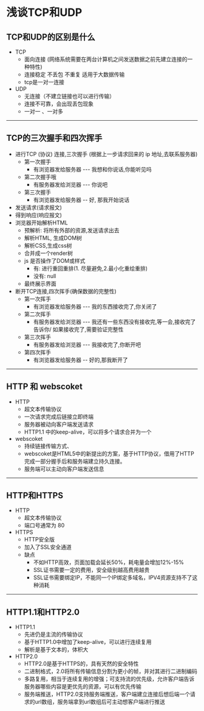 # 浅谈TCP和UDP

## TCP和UDP的区别是什么

- TCP
  - 面向连接 (网络系统需要在两台计算机之间发送数据之前先建立连接的一种特性)
  - 连接稳定 不丢包 不重复 适用于大数据传输
  - tcp是一对一连接
- UDP
  - 无连接（不建立链接也可以进行传输）
  - 连接不可靠，会出现丢包现象
  - 一对一 、一对多



---

## TCP的三次握手和四次挥手

- 进行TCP (协议) 连接,三次握手 (根据上一步请求回来的 ip 地址,去联系服务器)
  - 第一次握手
    - 有浏览器发给服务器 --- 我想和你说话,你能听见吗
  - 第二次握手哦
    - 有服务器发给浏览器 --- 你说吧
  - 第三次握手
    - 有浏览器发给服务器 -- 好, 那我开始说话
- 发送请求(请求报文)
- 得到响应(响应报文)
- 浏览器开始解析HTML
  - 预解析: 将所有外部的资源,发送请求出去
  - 解析HTML, 生成DOM树
  - 解析CSS,生成css树
  - 合并成一个render树
  - js 是否操作了DOM或样式
    - 有: 进行重回重排(1. 尽量避免,2.最小化重绘重排)
    - 没有: null
  - 最终展示界面
- 断开TCP连接,四次挥手(确保数据的完整性)
  - 第一次挥手
    - 有浏览器发给服务器 --- 我的东西接收完了,你关闭了
  - 第二次挥手
    - 有服务器发给浏览器 ---  我还有一些东西没有接收完,等一会,接收完了告诉你/ 如果接收完了,需要验证完整性
  - 第三次挥手
    - 有服务器发给浏览器 --- 我接收完了,你断开吧 
  - 第四次挥手
    - 有浏览器发给服务器 -- 好的,那我断开了

---

## HTTP 和 webscoket

- HTTP
  - 超文本传输协议
  - 一次请求完成后链接立即终端
  - 服务器被动向客户端发送请求
  - HTTP1.1 中的keep-alive，可以将多个请求合并为一个
- webscoket
  - 持续链接传输方式、
  - webscoket是HTML5中的新提出的方案，基于HTTP协议，借用了HTTP完成一部分握手后和服务端建立持久连接。
  - 服务端可以主动向客户端发送信息

----

## HTTP和HTTPS

- HTTP
  - 超文本传输协议
  - 端口号通常为 80
- HTTPS
  - HTTP安全版
  - 加入了SSL安全通道
  - 缺点
    - 不如HTTP高效，页面加载会延长50%，耗电量会增加12%-15%
    - SSL证书需要一定的费用，安全级别越高费用越贵
    - SSL证书需要绑定IP，不能同一个IP绑定多域名，IPV4资源支持不了这种消耗

---

## HTTP1.1和HTTP2.0

- HTTP1.1
  - 先进仍是主流的传输协议
  - 基于HTTP1.0中增加了keep-alive，可以进行连续复用
  - 解析是基于文本的，体积大
- HTTP2.0
  - HTTP2.0是基于HTTPS的，具有天然的安全特性
  - 二进制格式，2.0将所有传输信息分割为更小的帧，并对其进行二进制编码
  - 多路复用，相当于连续复用的增强；可支持流的优先级，允许客户端告诉服务器哪些内容是更优先的资源，可以有优先传输
  - 服务端推送，HTTP2.0支持服务端推送，客户端建立连接后想后端一个请求的url数组，服务端拿到url数组后可主动想客户端进行推送
